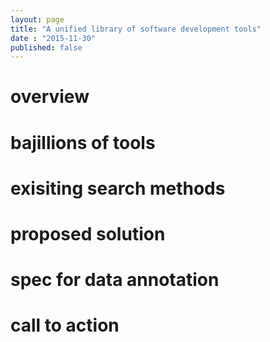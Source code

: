 ```yaml
---
layout: page
title: "A unified library of software development tools"
date : "2015-11-30"
published: false
---
```


# overview

# bajillions of tools

# exisiting search methods

# proposed solution

# spec for data annotation

# call to action
